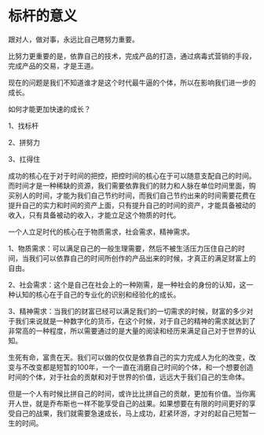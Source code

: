 # 标杆的意义

跟对人，做对事，永远比自己瞎努力重要。

比努力更重要的是，依靠自己的技术，完成产品的打造，通过病毒式营销的手段，完成产品的交易，才是王道。

现在的问题是我们不知道谁才是这个时代最牛逼的个体，所以在影响我们进一步的成长。

如何才能更加快速的成长？

1、找标杆

2、拼努力

3、扛得住

成功的核心在于对于时间的把控，把控时间的核心在于可以随意支配自己的时间。而时间才是一种稀缺的资源，我们需要依靠我们的财力和人脉在单位时间里面，购买别人的时间，才能为我们自己节约时间，而我们自己节约出来的时间需要花费在提升自己的实力和时间的资产上面，只有提升自己的时间的资产，才能具备被动的收入，只有具备被动的收入，才能立足这个物质的时代。

一个人立足时代的核心在于物质需求，社会需求，精神需求。

1、物质需求：可以满足自己的一般生理需要，然后不被生活压力压住自己的时间，当我们可以依靠自己的时间所创作的产品出来的时候，才真正的满足财富上的自由。

2、社会需求：这个是自己在社会上的一种刚需，是一种社会的身份的认知，这一种认知的核心在于自己的专业化的识别和经验化的成长。

3、精神需求：当我们的财富已经可以满足我们的一切需求的时候，财富的多少对于我们来说就是一种数字化的货币，在这个时候，对于自己的精神的需求就达到了非常高的一种程度，所以需要通过的是大量的阅读和经历来满足自己对于世界的认知。

生死有命，富贵在天。我们可以做的仅仅是依靠自己的实力完成人为化的改变，改变与不改变都是短暂的100年，一个一直在消磨自己时间的个体，和一个想要创造时间的个体，对于社会的贡献和对于世界的价值，远远大于我们自己的生命体。

但是一个人有时候比拼自己的时间，或许比比拼自己的贡献，更加有价值。当你离开人世，就是乔布斯也一样不能享受自己的战果。如果想要在有限的时间更好的享受自己的战果，我们就需要急速成长，马上成功，赶紧环游，才对的起自己短暂一生的时间。
